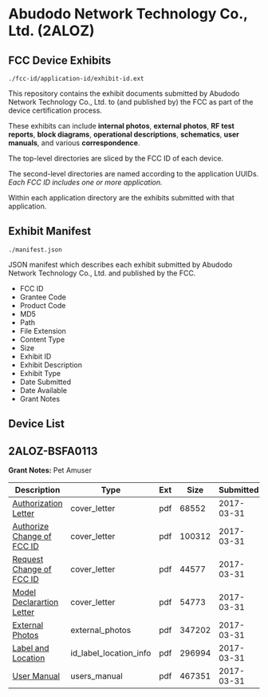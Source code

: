 # Abudodo Network Technology Co., Ltd. (2ALOZ)
## FCC Device Exhibits

```
./fcc-id/application-id/exhibit-id.ext
```

This repository contains the exhibit documents submitted by Abudodo Network Technology Co., Ltd. to (and published by) the FCC as part of the device certification process.

These exhibits can include **internal photos**, **external photos**, **RF test reports**, **block diagrams**, **operational descriptions**, **schematics**, **user manuals**, and various **correspondence**.

The top-level directories are sliced by the FCC ID of each device.

The second-level directories are named according to the application UUIDs. *Each FCC ID includes one or more application.*

Within each application directory are the exhibits submitted with that application. 

## Exhibit Manifest

```
./manifest.json
```

JSON manifest which describes each exhibit submitted by Abudodo Network Technology Co., Ltd. and published by the FCC.

- FCC ID
- Grantee Code
- Product Code
- MD5
- Path
- File Extension
- Content Type
- Size
- Exhibit ID
- Exhibit Description
- Exhibit Type
- Date Submitted
- Date Available
- Grant Notes

## Device List
## 2ALOZ-BSFA0113
**Grant Notes:** Pet Amuser

| Description | Type | Ext | Size | Submitted | Available |
| ----------- | ---- | --- | ---- | --------- | --------- |
| [Authorization Letter](2ALOZ-BSFA0113/4f5bb705ceb588a197612eeb959d9c17/3341462.pdf) | cover_letter | pdf | 68552 | 2017-03-31 | 2017-03-31 |
| [Authorize Change of FCC ID](2ALOZ-BSFA0113/4f5bb705ceb588a197612eeb959d9c17/3341463.pdf) | cover_letter | pdf | 100312 | 2017-03-31 | 2017-03-31 |
| [Request Change of FCC ID](2ALOZ-BSFA0113/4f5bb705ceb588a197612eeb959d9c17/3341464.pdf) | cover_letter | pdf | 44577 | 2017-03-31 | 2017-03-31 |
| [Model Declarartion Letter](2ALOZ-BSFA0113/4f5bb705ceb588a197612eeb959d9c17/3341466.pdf) | cover_letter | pdf | 54773 | 2017-03-31 | 2017-03-31 |
| [External Photos](2ALOZ-BSFA0113/4f5bb705ceb588a197612eeb959d9c17/3341460.pdf) | external_photos | pdf | 347202 | 2017-03-31 | 2017-03-31 |
| [Label and Location](2ALOZ-BSFA0113/4f5bb705ceb588a197612eeb959d9c17/3341465.pdf) | id_label_location_info | pdf | 296994 | 2017-03-31 | 2017-03-31 |
| [User Manual](2ALOZ-BSFA0113/4f5bb705ceb588a197612eeb959d9c17/3341461.pdf) | users_manual | pdf | 467351 | 2017-03-31 | 2017-03-31 |
